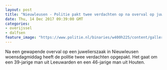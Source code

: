 ```yaml
---
layout: post
title: "Nieuwleusen - Politie pakt twee verdachten op na overval op juwelier"
date: Thu, 14 Dec 2017 09:39:00 GMT
categories: 
- overijssel 
- dalfsen 
feature_image: "https://www.politie.nl/binaries/w400h225/content/gallery/politie/stockfotos/algemeen/aangehouden-arrestant-wordt-in-progis-ingevoerd.jpg"
---
```


Na een gewapende overval op een juwelierszaak in Nieuwleusen woensdagmiddag heeft de politie twee verdachten opgepakt. Het gaat om een 39-jarige man uit Leeuwarden en een 46-jarige man uit Houten.
